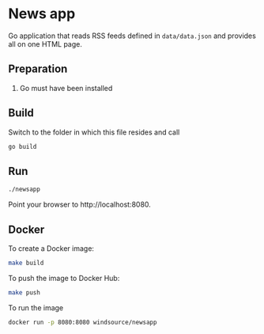 # News app

Go application that reads RSS feeds defined in `data/data.json` and provides all on one HTML page.

## Preparation

1. Go must have been installed

## Build

Switch to the folder in which this file resides and call

```bash
go build
```

## Run

```bash
./newsapp
```

Point your browser to http://localhost:8080.

## Docker

To create a Docker image:

```bash
make build
```

To push the image to Docker Hub:

```bash
make push
```

To run the image

```bash
docker run -p 8080:8080 windsource/newsapp
```





